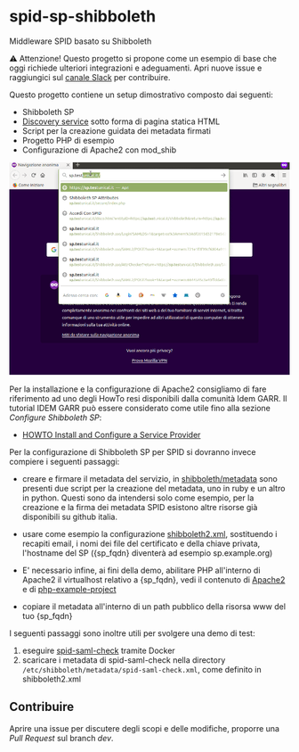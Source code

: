 # spid-sp-shibboleth
Middleware SPID basato su Shibboleth

⚠️ Attenzione! Questo progetto si propone come un esempio di base che oggi richiede ulteriori integrazioni e adeguamenti. Apri nuove issue e raggiungici sul [canale Slack](https://developersitalia.slack.com/archives/C73R3UQE8) per contribuire.

Questo progetto contiene un setup dimostrativo composto dai seguenti:

- Shibboleth SP
- [Discovery service](https://docs.oasis-open.org/security/saml/Post2.0/sstc-saml-idp-discovery.pdf) sotto forma di pagina statica HTML
- Script per la creazione guidata dei metadata firmati
- Progetto PHP di esempio
- Configurazione di Apache2 con mod_shib

![big picture](gallery/demo.gif)

Per la installazione e la configurazione di Apache2 consigliamo di fare
riferimento ad uno degli HowTo resi disponibili dalla comunità Idem GARR.
Il tutorial IDEM GARR può essere considerato come utile fino alla sezione
_Configure Shibboleth SP_:

 - [HOWTO Install and Configure a Service Provider](https://github.com/ConsortiumGARR/idem-tutorials#howto-install-and-configure-a-service-provider)

Per la configurazione di Shibboleth SP per SPID si dovranno invece compiere i seguenti passaggi:

- creare e firmare il metadata del servizio, in [shibboleth/metadata](shibboleth/metadata) sono
  presenti due script per la creazione del metadata, uno in ruby e un altro in python.
  Questi sono da intendersi solo come esempio, per la creazione e la firma dei metadata SPID esistono altre risorse
  già disponibili su github italia.

- usare come esempio la configurazione
  [shibboleth2.xml](shibboleth/shibboleth2.xml), sostituendo i
  recapiti email, i nomi dei file del certificato e della chiave privata, l'hostname
  del SP ({sp_fqdn} diventerà ad esempio sp.example.org)

- E' necessario infine, ai fini della demo, abilitare PHP all'interno di Apache2 il virtualhost
  relativo a {sp_fqdn}, vedi il contenuto di [Apache2](Apache2/) e di [php-example-project](php-example-project/)

- copiare il metadata all'interno di un path pubblico della risorsa www del tuo {sp_fqdn}

I seguenti passaggi sono inoltre utili per svolgere una demo di test:

1. eseguire [spid-saml-check](https://github.com/italia/spid-saml-check) tramite Docker
2. scaricare i metadata di spid-saml-check nella directory `/etc/shibboleth/metadata/spid-saml-check.xml`, come definito in shibboleth2.xml


## Contribuire

Aprire una issue per discutere degli scopi e delle modifiche, proporre una _Pull Request_ sul branch _dev_.
